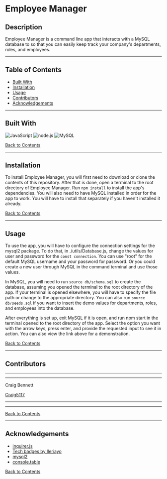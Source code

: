 # Employee Manager
## Description 

Employee Manager is a command line app that interacts with a MySQL database to so that you can easily keep track your company's departments, roles, and employees.



---

## Table of Contents 

- [Built With](#built-with)
- [Installation](#installation)
- [Usage](#usage)
- [Contributors](#contributors)
- [Acknowledgements](#acknowledgements)


---

## Built With

![JavaScript](https://img.shields.io/badge/javascript%20-%23323330.svg?&style=for-the-badge&logo=javascript&logoColor=%23F7DF1E)
![node.js](https://img.shields.io/badge/node.js%20-%2343853D.svg?&style=for-the-badge&logo=node.js&logoColor=white)
![MySQL](https://img.shields.io/badge/mysql-%2300f.svg?&style=for-the-badge&logo=mysql&logoColor=white)

[Back to Contents](#table-of-contents)

---
## Installation

To install Employee Manager, you will first need to download or clone the contents of this repository. After that is done, open a terminal to the root directory of Employee Manager. Run `npm install` to install the app's dependencies. You will also need to have MySQL installed in order for the app to work. You will have to install that separately if you haven't installed it already.

[Back to Contents](#table-of-contents)

---

## Usage

To use the app, you will have to configure the connection settings for the mysql2 package. To do that, in ./utils/Database.js, change the values for user and password for the `const connection`. You can use "root" for the default MySQL username and your password for password. Or you could create a new user through MySQL in the command terminal and use those values. 

In MySQL, you will need to run `source db/schema.sql` to create the database, assuming you opened the terminal to the root directory of the app. If your terminal is opened elsewhere, you will have to specify the file path or change to the appropriate directory. You can also run `source db/seeds.sql` if you want to insert the demo values for departments, roles, and employees into the database. 

After everything is set up, exit MySQL if it is open, and run npm start in the terminal opened to the root directory of the app. Select the option you want with the arrow keys, press enter, and provide the requested input to see it in action. You can also view the link above for a demonstration.

[Back to Contents](#table-of-contents)
  
---

## Contributors

---
---
    
Craig Bennett
    
[Craig5117](https://github.com/Craig5117)

---
---

[Back to Contents](#table-of-contents)

---

## Acknowledgements

- [inquirer.js](https://www.npmjs.com/package/inquirer)
- [Tech badges by Ileriayo](https://github.com/Ileriayo/markdown-badges)
- [mysql2](https://www.npmjs.com/package/mysql2)
- [console.table](https://www.npmjs.com/package/console.table)


[Back to Contents](#table-of-contents)